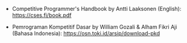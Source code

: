 - Competitive Programmer's Handbook by Antti Laaksonen (English): https://cses.fi/book.pdf

- Pemrograman Kompetitif Dasar by William Gozali & Alham Fikri Aji (Bahasa Indonesia): https://osn.toki.id/arsip/download-pkd

